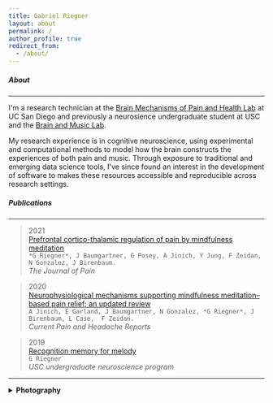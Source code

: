 ```yaml
---
title: Gabriel Riegner
layout: about
permalink: /
author_profile: true
redirect_from: 
  - /about/
---
```


##### About
---
I'm a research technician at the [Brain Mechanisms of Pain and Health Lab](https://www.zeidanlab.com/) at UC San Diego and previously a neurosience undergraduate student at USC and the [Brain and Music Lab](https://dornsife.usc.edu/labs/brainandmusic/). 

My research experience is in cognitive neuroscience, using experimental and computational methods to model how the brain constructs the experiences of both pain and music. Through exposure to traditional and emerging data science tools, I've since found an interest in the development of software to makes these resources accessible and reproducible across research settings.


##### Publications
---
> 2021  
[Prefrontal cortico-thalamic regulation of pain by mindfulness meditation](https://www.sciencedirect.com/science/article/abs/pii/S1526590021001425)     
`*G Riegner*, J Baumgartner, G Posey, A Jinich, Y Jung, F Zeidan, N Gonzalez, J Birenbaum.`   
*The Journal of Pain*

> 2020  
[Neurophysiological mechanisms supporting mindfulness meditation–based pain relief: an updated review](assets/publications/2020-jinich.pdf)    
`A Jinich, E Garland, J Baumgartner, N Gonzalez, *G Riegner*, J Birenbaum, L Case,  F Zeidan.`  
*Current Pain and Headache Reports*  

> 2019  
[Recognition memory for melody](https://dornsife.usc.edu/assets/sites/753/docs/Past_Students_with_Honors/2019_Honors_Thesis/gabriel_riegner_final_thesis.pdf)  
`G Riegner`  
*USC undergraduate neuroscience program*

---
<details>
	<summary><b>Photography</b></summary>
		
  {% include carousel.html height='75' unit='%' duration='7' %}

</details>